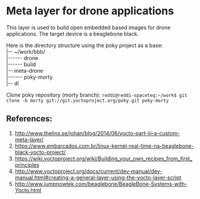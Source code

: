 # Meta layer for drone applications
This layer is used to build open embedded based images for drone applications. The target device is a beaglebone black.

Here is the directory structure using the poky project as a base:  
|-- ~/work/bbb/  
|------ drone  
|------ build  
|-- meta-drone  
|------ poky-morty  
|-- dl  

Clone poky repository (morty branch):
```reddi@reddi-spaceteq:~/work$ git clone -b morty git://git.yoctoproject.org/poky.git poky-morty```

## References:  
1. http://www.thelins.se/johan/blog/2014/06/yocto-part-iii-a-custom-meta-layer/
2. https://www.embarcados.com.br/linux-kernel-real-time-na-beaglebone-black-yocto-project/
3. https://wiki.yoctoproject.org/wiki/Building_your_own_recipes_from_first_principles
4. http://www.yoctoproject.org/docs/current/dev-manual/dev-manual.html#creating-a-general-layer-using-the-yocto-layer-script
5. http://www.jumpnowtek.com/beaglebone/BeagleBone-Systems-with-Yocto.html

